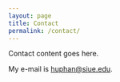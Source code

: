 ```yaml
---
layout: page
title: Contact
permalink: /contact/
---
```


Contact content goes here.

My e-mail is [huphan@siue.edu](mailto:email@something.com).
